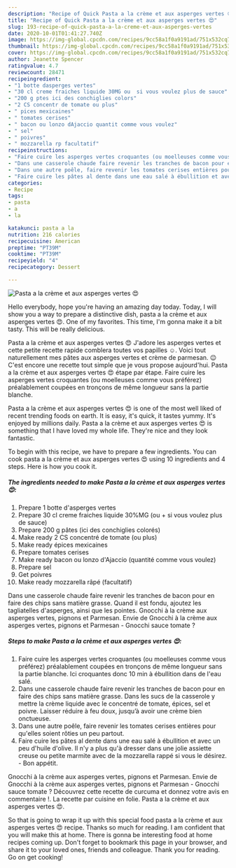 ```yaml
---
description: "Recipe of Quick Pasta a la crème et aux asperges vertes 😍"
title: "Recipe of Quick Pasta a la crème et aux asperges vertes 😍"
slug: 193-recipe-of-quick-pasta-a-la-creme-et-aux-asperges-vertes
date: 2020-10-01T01:41:27.740Z
image: https://img-global.cpcdn.com/recipes/9cc58a1f0a9191ad/751x532cq70/pasta-a-la-creme-et-aux-asperges-vertes-😍-photo-principale-de-la-recette.jpg
thumbnail: https://img-global.cpcdn.com/recipes/9cc58a1f0a9191ad/751x532cq70/pasta-a-la-creme-et-aux-asperges-vertes-😍-photo-principale-de-la-recette.jpg
cover: https://img-global.cpcdn.com/recipes/9cc58a1f0a9191ad/751x532cq70/pasta-a-la-creme-et-aux-asperges-vertes-😍-photo-principale-de-la-recette.jpg
author: Jeanette Spencer
ratingvalue: 4.7
reviewcount: 28471
recipeingredient:
- "1 botte dasperges vertes"
- "30 cl creme fraiches liquide 30MG ou  si vous voulez plus de sauce"
- "200 g ptes ici des conchiglies colors"
- "2 CS concentr de tomate ou plus"
- " pices mexicaines"
- " tomates cerises"
- " bacon ou lonzo dAjaccio quantit comme vous voulez"
- " sel"
- " poivres"
- " mozzarella rp facultatif"
recipeinstructions:
- "Faire cuire les asperges vertes croquantes (ou moelleuses comme vous préférez) préalablement coupées en tronçons de même longueur sans la partie blanche. Ici croquantes donc 10 min à ébullition dans de l&#39;eau salé."
- "Dans une casserole chaude faire revenir les tranches de bacon pour en faire des chips sans matière grasse. Dans les sucs de la casserole y mettre la crème liquide avec le concentré de tomate, épices, sel et poivre. Laisser réduire à feu doux, jusqu’à avoir une crème bien onctueuse."
- "Dans une autre poêle, faire revenir les tomates cerises entières pour qu&#39;elles soient rôties un peu partout."
- "Faire cuire les pâtes al dente dans une eau salé à ébullition et avec un peu d&#39;huile d&#39;olive. Il n&#39;y a plus qu&#39;à dresser dans une jolie assiette creuse ou petite marmite avec de la mozzarella rappé si vous le désirez. Bon appétit."
categories:
- Recipe
tags:
- pasta
- a
- la

katakunci: pasta a la 
nutrition: 216 calories
recipecuisine: American
preptime: "PT39M"
cooktime: "PT39M"
recipeyield: "4"
recipecategory: Dessert

---
```



![Pasta a la crème et aux asperges vertes 😍](https://img-global.cpcdn.com/recipes/9cc58a1f0a9191ad/751x532cq70/pasta-a-la-creme-et-aux-asperges-vertes-😍-photo-principale-de-la-recette.jpg)

Hello everybody, hope you're having an amazing day today. Today, I will show you a way to prepare a distinctive dish, pasta a la crème et aux asperges vertes 😍. One of my favorites. This time, I'm gonna make it a bit tasty. This will be really delicious.

Pasta a la crème et aux asperges vertes 😍 J&#39;adore les asperges vertes et cette petite recette rapide comblera toutes vos papilles ☺️. Voici tout naturellement mes pâtes aux asperges vertes et crème de parmesan. 😉 C&#39;est encore une recette tout simple que je vous propose aujourd&#39;hui. Pasta a la crème et aux asperges vertes 😍 étape par étape. Faire cuire les asperges vertes croquantes (ou moelleuses comme vous préférez) préalablement coupées en tronçons de même longueur sans la partie blanche.

Pasta a la crème et aux asperges vertes 😍 is one of the most well liked of recent trending foods on earth. It is easy, it's quick, it tastes yummy. It's enjoyed by millions daily. Pasta a la crème et aux asperges vertes 😍 is something that I have loved my whole life. They're nice and they look fantastic.


To begin with this recipe, we have to prepare a few ingredients. You can cook pasta a la crème et aux asperges vertes 😍 using 10 ingredients and 4 steps. Here is how you cook it.

<!--inarticleads1-->

##### The ingredients needed to make Pasta a la crème et aux asperges vertes 😍:

1. Prepare 1 botte d&#39;asperges vertes
1. Prepare 30 cl creme fraiches liquide 30%MG (ou + si vous voulez plus de sauce)
1. Prepare 200 g pâtes (ici des conchiglies colorés)
1. Make ready 2 CS concentré de tomate (ou plus)
1. Make ready  épices mexicaines
1. Prepare  tomates cerises
1. Make ready  bacon ou lonzo d&#39;Ajaccio (quantité comme vous voulez)
1. Prepare  sel
1. Get  poivres
1. Make ready  mozzarella râpé (facultatif)


Dans une casserole chaude faire revenir les tranches de bacon pour en faire des chips sans matière grasse. Quand il est fondu, ajoutez les tagliatelles d&#39;asperges, ainsi que les pointes. Gnocchi à la crème aux asperges vertes, pignons et Parmesan. Envie de Gnocchi à la crème aux asperges vertes, pignons et Parmesan - Gnocchi sauce tomate ? 

<!--inarticleads2-->

##### Steps to make Pasta a la crème et aux asperges vertes 😍:

1. Faire cuire les asperges vertes croquantes (ou moelleuses comme vous préférez) préalablement coupées en tronçons de même longueur sans la partie blanche. Ici croquantes donc 10 min à ébullition dans de l&#39;eau salé.
1. Dans une casserole chaude faire revenir les tranches de bacon pour en faire des chips sans matière grasse. Dans les sucs de la casserole y mettre la crème liquide avec le concentré de tomate, épices, sel et poivre. Laisser réduire à feu doux, jusqu’à avoir une crème bien onctueuse.
1. Dans une autre poêle, faire revenir les tomates cerises entières pour qu&#39;elles soient rôties un peu partout.
1. Faire cuire les pâtes al dente dans une eau salé à ébullition et avec un peu d&#39;huile d&#39;olive. Il n&#39;y a plus qu&#39;à dresser dans une jolie assiette creuse ou petite marmite avec de la mozzarella rappé si vous le désirez. - Bon appétit.


Gnocchi à la crème aux asperges vertes, pignons et Parmesan. Envie de Gnocchi à la crème aux asperges vertes, pignons et Parmesan - Gnocchi sauce tomate ? Découvrez cette recette de curcuma et donnez votre avis en commentaire !. La recette par cuisine en folie. Pasta a la crème et aux asperges vertes 😍. 

So that is going to wrap it up with this special food pasta a la crème et aux asperges vertes 😍 recipe. Thanks so much for reading. I am confident that you will make this at home. There is gonna be interesting food at home recipes coming up. Don't forget to bookmark this page in your browser, and share it to your loved ones, friends and colleague. Thank you for reading. Go on get cooking!
